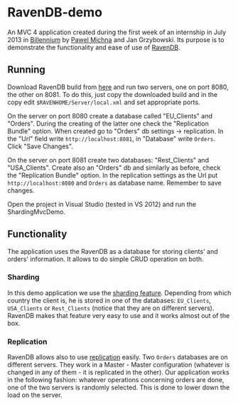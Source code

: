 RavenDB-demo
============

An MVC 4 application created during the first week of an internship in July 2013 in [Billennium](http://www.billennium.pl/) by [Pawel Michna](http://pawelmichna.com) and Jan Grzybowski.
Its purpose is to demonstrate the functionality and ease of use of [RavenDB](http://ravendb.net/).

## Running ##
Download RavenDB build from [here](http://ravendb.net/download#builds) and run two servers, one on port 8080, the other on 8081.
To do this, just copy the downloaded build and in the copy edit `$RAVENHOME/Server/local.xml` and set appropriate ports.

On the server on port 8080 create a database called "EU_Clients" and "Orders". During the creating of the latter one check the "Replication Bundle" option. When created go to "Orders" db settings -> replication.
In the "Url" field write `http://localhost:8081`, in "Database" write `Orders`. Click "Save Changes".

On the server on port 8081 create two databases: "Rest_Clients" and "USA_Clients".
Create also an "Orders" db and similarly as before, check the "Replication Bundle" option. In the replication settings as the Url put `http://localhost:8080` and `Orders` as database name. Remember to save changes.

Open the project in Visual Studio (tested in VS 2012) and run the ShardingMvcDemo.

## Functionality ##
The application uses the RavenDB as a database for storing clients' and orders' information. It allows to do simple CRUD operation on both.

### Sharding ###
In this demo application we use the [sharding feature](http://ravendb.net/docs/2.0/server/scaling-out/sharding). Depending from which country the client is, he is stored in one of the databases: `EU_Clients`, `USA_Clients` or `Rest_Clients` (notice that they are on different servers).
RavenDB makes that feature very easy to use and it works almost out of the box.

### Replication ###
RavenDB allows also to use [replication](http://ravendb.net/docs/2.0/server/scaling-out/replication) easily. Two `Orders` databases are on different servers. They work in a Master - Master configuration (whatever is changed in any of them - it is replicated in the other).
Our application works in the following fashion: whatever operations concerning orders are done, one of the two servers is randomly selected. This is done to lower down the load on the server.
